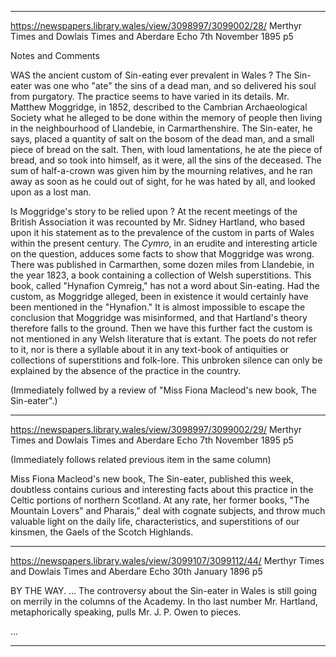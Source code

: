 
---

https://newspapers.library.wales/view/3098997/3099002/28/
Merthyr Times and Dowlais Times and Aberdare Echo
7th November 1895
p5

Notes and Comments

WAS the ancient custom of Sin-eating ever prevalent in Wales ? The Sin-eater was one who "ate" the sins of a dead man, and so delivered his soul from purgatory. The practice seems to have varied in its details. Mr. Matthew Moggridge, in 1852, described to the Cambrian Archaeological Society what he alleged to be done within the memory of people then living in the neighbourhood of Llandebie, in Carmarthenshire. The Sin-eater, he says, placed a quantity of salt on the bosom of the dead man, and a small piece of bread on the salt. Then, with loud lamentations, he ate the piece of bread, and so took into himself, as it were, all the sins of the deceased. The sum of half-a-crown was given him by the mourning relatives, and he ran away as soon as he could out of sight, for he was hated by all, and looked upon as a lost man.

Is Moggridge's story to be relied upon ? At the recent meetings of the British Association it was recounted by Mr. Sidney Hartland, who based upon it his statement as to the prevalence of the custom in parts of Wales within the present century. The *Cymro*, in an erudite and interesting article on the question, adduces some facts to show that Moggridge was wrong. There was published in Carmarthen, some dozen miles from Llandebie, in the year 1823, a book containing a collection of Welsh superstitions. This book, called "Hynafion Cymreig," has not a word about Sin-eating. Had the custom, as Moggridge alleged, been in existence it would certainly have been mentioned in the "Hynafion." It is almost impossible to escape the conclusion that Moggridge was misinformed, and that Hartland's theory therefore falls to the ground. Then we have this further fact the custom is not mentioned in any Welsh literature that is extant. The poets do not refer to it, nor is there a syllable about it in any text-book of antiquities or collections of superstitions and folk-lore. This unbroken silence can only be explained by the absence of the practice in the country.

(Immediately follwed by a review of "Miss Fiona Macleod's new book, The Sin-eater".)

---


https://newspapers.library.wales/view/3098997/3099002/29/
Merthyr Times and Dowlais Times and Aberdare Echo
7th November 1895
p5

(Immediately follows related previous item in the same column)

Miss Fiona Macleod's new book, The Sin-eater, published this week, doubtless contains curious and interesting facts about this practice in the Celtic portions of northern Scotland. At any rate, her former books, "The Mountain Lovers" and Pharais," deal with cognate subjects, and throw much valuable light on the daily life, characteristics, and superstitions of our kinsmen, the Gaels of the Scotch Highlands.

---

https://newspapers.library.wales/view/3099107/3099112/44/
Merthyr Times and Dowlais Times and Aberdare Echo
30th January 1896
p5

BY THE WAY.
...
The controversy about the Sin-eater in Wales is still going on merrily in the columns of the Academy. In tho last number Mr. Hartland, metaphorically speaking, pulls Mr. J. P. Owen to pieces.

...

---
